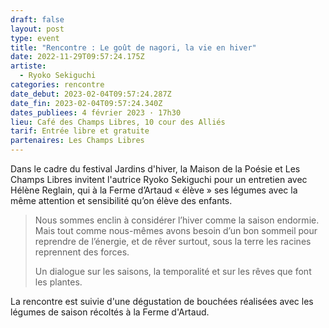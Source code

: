 ```yaml
---
draft: false
layout: post
type: event
title: "Rencontre : Le goût de nagori, la vie en hiver"
date: 2022-11-29T09:57:24.175Z
artiste:
  - Ryoko Sekiguchi
categories: rencontre
date_debut: 2023-02-04T09:57:24.287Z
date_fin: 2023-02-04T09:57:24.340Z
dates_publiees: 4 février 2023 · 17h30
lieu: Café des Champs Libres, 10 cour des Alliés
tarif: Entrée libre et gratuite
partenaires: Les Champs Libres
---
```

Dans le cadre du festival Jardins d'hiver, la Maison de la Poésie et Les Champs Libres invitent l'autrice Ryoko Sekiguchi pour un entretien avec Hélène Reglain, qui à la Ferme d’Artaud « élève » ses légumes avec la même attention et sensibilité qu’on élève des enfants. 

> Nous sommes enclin à considérer l’hiver comme la saison endormie. Mais tout comme nous-mêmes avons besoin d’un bon sommeil pour reprendre de l’énergie, et de rêver surtout, sous la terre les racines reprennent des forces. 
>
> Un dialogue sur les saisons, la temporalité et sur les rêves que font les plantes. 

La rencontre est suivie d'une dégustation de bouchées réalisées avec les légumes de saison récoltés à la Ferme d'Artaud.